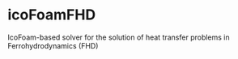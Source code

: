 # icoFoamFHD
IcoFoam-based solver for the solution of heat transfer problems in Ferrohydrodynamics (FHD)
